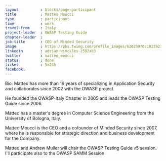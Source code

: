 ```yaml
---
layout          : blocks/page-participant
title           : Matteo Meucci
type            : participant
time            : work
travel-from     : Italy
project-leader  : OWASP Testing Guide
chapter-leader  :
job-title       : CEO of Minded Security
image           : https://pbs.twimg.com/profile_images/620209707102392320/NTIZjxXt.jpg
linkedin        : adrian-winckles-2582ab3
twitter         : matteo_meucci
status          : done
ticket          : 5x24h
facebook:
---
```


Bio: Matteo has more than 16 years of specializing in Application Security and collaborates since 2002 with the OWASP project.

He founded the OWASP-Italy Chapter in 2005 and leads the OWASP Testing Guide since 2006.

Matteo has a master's degree in Computer Science Engineering from the University of Bologna, Italy.

Matteo Meucci is the CEO and a cofounder of Minded Security since 2007, where he is responsible for strategic direction
and business development for the Company. 

Matteo and Andrew Muller will chair the OWASP Testing Guide v5 session.
I'll participate also to the OWASP SAMM Session.
